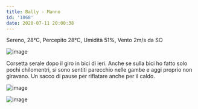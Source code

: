 ```yaml
---
title: Bally - Manno
id: '1868'
date: 2020-07-11 20:00:38
---
```


Sereno, 28°C, Percepito 28°C, Umidità 51%, Vento 2m/s da SO

![image](/images/2021/08/IMG_2292.jpg)

Corsetta serale dopo il giro in bici di ieri. Anche se sulla bici ho fatto solo pochi chilomentri, si sono sentiti parecchio nelle gambe e aggi proprio non giravano. Un sacco di pause per rifiatare anche per il caldo.

![image](/images/2021/08/IMG_2293.jpg)

 ![image](/images/2021/08/20200711-activity-map.png)